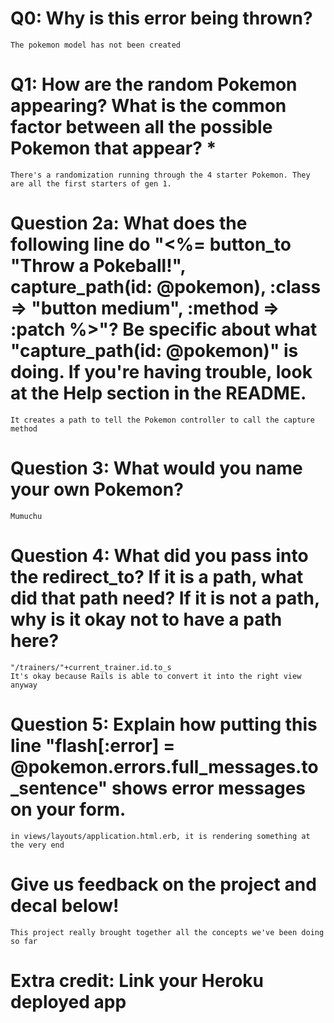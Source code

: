 # Q0: Why is this error being thrown?
	The pokemon model has not been created

# Q1: How are the random Pokemon appearing? What is the common factor between all the possible Pokemon that appear? *
	There's a randomization running through the 4 starter Pokemon. They are all the first starters of gen 1.

# Question 2a: What does the following line do "<%= button_to "Throw a Pokeball!", capture_path(id: @pokemon), :class => "button medium", :method => :patch %>"? Be specific about what "capture_path(id: @pokemon)" is doing. If you're having trouble, look at the Help section in the README.
	It creates a path to tell the Pokemon controller to call the capture method

# Question 3: What would you name your own Pokemon?
	Mumuchu

# Question 4: What did you pass into the redirect_to? If it is a path, what did that path need? If it is not a path, why is it okay not to have a path here?
	"/trainers/"+current_trainer.id.to_s
	It's okay because Rails is able to convert it into the right view anyway

# Question 5: Explain how putting this line "flash[:error] = @pokemon.errors.full_messages.to_sentence" shows error messages on your form.
	in views/layouts/application.html.erb, it is rendering something at the very end

# Give us feedback on the project and decal below!
	This project really brought together all the concepts we've been doing so far

# Extra credit: Link your Heroku deployed app
